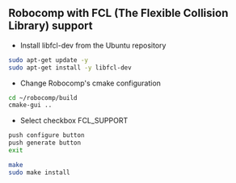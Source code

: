 ## Robocomp with FCL (The Flexible Collision Library) support

- Install libfcl-dev from the Ubuntu repository

```bash
sudo apt-get update -y
sudo apt-get install -y libfcl-dev
```

- Change Robocomp's cmake configuration

```bash
cd ~/robocomp/build
cmake-gui ..
```

- Select checkbox FCL_SUPPORT

```bash
push configure button
push generate button
exit

make
sudo make install
```

